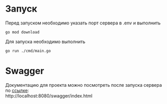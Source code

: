 # Запуск
Перед запуском необходимо указать порт сервера в .env и выполнить 
```
go mod download
```  
Для запуска необходимо выполнить 
```
go run ./cmd/main.go
```
# Swagger
Документацию для проекта можно посмотреть после запуска сервера по [ссылке](http://localhost:8080/swagger/index.html):  
http://localhost:8080/swagger/index.html
